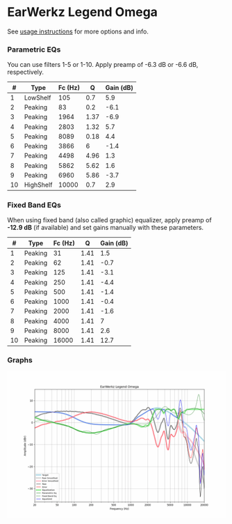 # EarWerkz Legend Omega
See [usage instructions](https://github.com/jaakkopasanen/AutoEq#usage) for more options and info.

### Parametric EQs
You can use filters 1-5 or 1-10. Apply preamp of -6.3 dB or -6.6 dB, respectively.

|   # | Type      |   Fc (Hz) |    Q |   Gain (dB) |
|-----|-----------|-----------|------|-------------|
|   1 | LowShelf  |       105 | 0.7  |         5.9 |
|   2 | Peaking   |        83 | 0.2  |        -6.1 |
|   3 | Peaking   |      1964 | 1.37 |        -6.9 |
|   4 | Peaking   |      2803 | 1.32 |         5.7 |
|   5 | Peaking   |      8089 | 0.18 |         4.4 |
|   6 | Peaking   |      3866 | 6    |        -1.4 |
|   7 | Peaking   |      4498 | 4.96 |         1.3 |
|   8 | Peaking   |      5862 | 5.62 |         1.6 |
|   9 | Peaking   |      6960 | 5.86 |        -3.7 |
|  10 | HighShelf |     10000 | 0.7  |         2.9 |

### Fixed Band EQs
When using fixed band (also called graphic) equalizer, apply preamp of **-12.9 dB** (if available) and set gains manually with these parameters.

|   # | Type    |   Fc (Hz) |    Q |   Gain (dB) |
|-----|---------|-----------|------|-------------|
|   1 | Peaking |        31 | 1.41 |         1.5 |
|   2 | Peaking |        62 | 1.41 |        -0.7 |
|   3 | Peaking |       125 | 1.41 |        -3.1 |
|   4 | Peaking |       250 | 1.41 |        -4.4 |
|   5 | Peaking |       500 | 1.41 |        -1.4 |
|   6 | Peaking |      1000 | 1.41 |        -0.4 |
|   7 | Peaking |      2000 | 1.41 |        -1.6 |
|   8 | Peaking |      4000 | 1.41 |         7   |
|   9 | Peaking |      8000 | 1.41 |         2.6 |
|  10 | Peaking |     16000 | 1.41 |        12.7 |

### Graphs
![](./EarWerkz%20Legend%20Omega.png)

